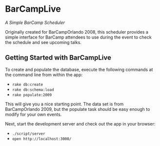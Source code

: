 # BarCampLive

*A Simple BarCamp Scheduler*

Originally created for BarCampOrlando 2008, this scheduler provides a simple interface for BarCamp attendees to use during the event to check the schedule and see upcoming talks.


## Getting Started with BarCampLive

To create and populate the database, execute the following commands at the command line from within the app:

  * `rake db:create`
  * `rake db:schema:load`
  * `rake populate:2009`

This will give you a nice starting point. The data set is from BarCampOrlando 2009, but the populate task should be easy enough to modify for your own events.

Next, start the development server and check out the app in your browser:

  * `./script/server`
  * `open http://localhost:3000/`
